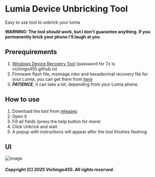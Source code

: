 # Lumia Device Unbricking Tool
Easy to use tool to unbrick your lumia

**WARNING: The tool _should_ work, but I don't guarantee anything. If you permanently brick your phone I'll laugh at you**

## Prerequirements
1. [Windows Device Recovery Tool](https://software-repository-website.vercel.app/api/raw/?path=/Software/Useful/Windows%20Device%20Recovery%20Tool.7z) (password for 7z is vichingo455.github.io)
2. Firmware flash file, msimage.mbn and hexadecimal recovery file for your Lumia, you can get them from [here](http://lumiafirmware.com)
3. ***PATIENCE***, it can take a lot, depending from your Lumia phone.

## How to use
1. Download the tool from [releases](https://github.com/usefulstuffs/Lumia-Device-Unbricking-Tool/releases/latest)
2. Open it
3. Fill all fields (press the help button for more)
4. Click Unbrick and wait
5. A popup with instructions will appear after the tool finishes flashing

## UI
![image](https://github.com/user-attachments/assets/20c38f6c-6c24-455e-98ec-27ec32225086)


##### Copyright (C) 2025 Vichingo455. All rights reserved.
